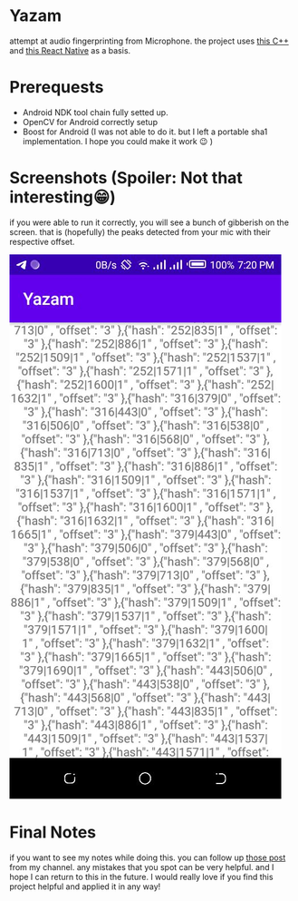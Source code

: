 # Yazam
attempt at audio fingerprinting from Microphone. the project uses [this C++](https://github.com/salsowelim/dejavu_cpp_port) and 
[this React Native](https://github.com/salsowelim/mobileAfp) as a basis.

# Prerequests
- Android NDK tool chain fully setted up.
- OpenCV for Android correctly setup
- Boost for Android (I was not able to do it. but I left a portable sha1 implementation. I hope you could make it work 😉 )

# Screenshots (Spoiler: Not that interesting😁)
if you were able to run it correctly, you will see a bunch of gibberish on the screen. that is (hopefully) the peaks detected from your
mic with their respective offset.

![Screenshot](art/screenshot_1.jpg "Screenshot.")

# Final Notes
if you want to see my notes while doing this. you can follow up [those post](https://t.me/thoughts_when_its_raining/347) from my channel.
any mistakes that you spot can be very helpful. and I hope I can return to this in the future. I would really love if you find
this project helpful and applied it in any way!
